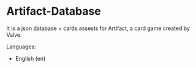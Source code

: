# Artifact-Database

It is a json database + cards assests for Artifact, a card game created by Valve.

Languages:
- English (en)
